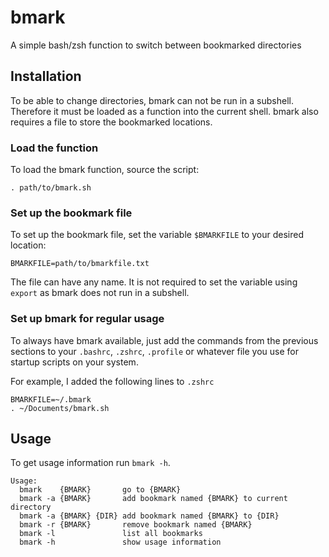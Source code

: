 # bmark
A simple bash/zsh function to switch between bookmarked directories

## Installation
To be able to change directories, bmark can not be run in a subshell. Therefore it must be loaded as a function into the current shell. bmark also requires a file to store the bookmarked locations.

### Load the function
To load the bmark function, source the script:
```
. path/to/bmark.sh
```

### Set up the bookmark file
To set up the bookmark file, set the variable `$BMARKFILE` to your desired location:
```
BMARKFILE=path/to/bmarkfile.txt
```
The file can have any name. It is not required to set the variable using `export` as bmark does not run in a subshell.

### Set up bmark for regular usage
To always have bmark available, just add the commands from the previous sections to your `.bashrc`, `.zshrc`, `.profile` or whatever file you use for startup scripts on your system.

For example, I added the following lines to `.zshrc`
```
BMARKFILE=~/.bmark
. ~/Documents/bmark.sh
````

## Usage
To get usage information run `bmark -h`.

```
Usage:
  bmark    {BMARK}       go to {BMARK}
  bmark -a {BMARK}       add bookmark named {BMARK} to current directory
  bmark -a {BMARK} {DIR} add bookmark named {BMARK} to {DIR}
  bmark -r {BMARK}       remove bookmark named {BMARK}
  bmark -l               list all bookmarks
  bmark -h               show usage information
```
